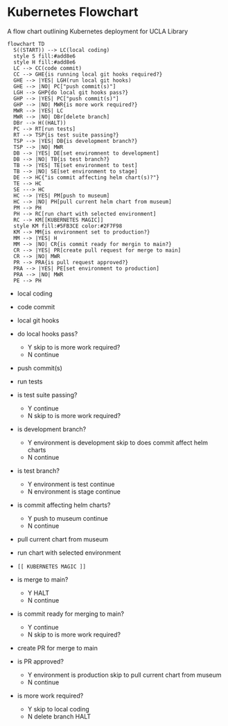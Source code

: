 # Kubernetes Flowchart

A flow chart outlining Kubernetes deployment for UCLA Library

```mermaid
flowchart TD
  S((START)) --> LC(local coding)
  style S fill:#add8e6
  style H fill:#add8e6
  LC --> CC(code commit)
  CC --> GHE{is running local git hooks required?}
  GHE --> |YES| LGH(run local git hooks)
  GHE --> |NO| PC["push commit(s)"]
  LGH --> GHP{do local git hooks pass?}
  GHP --> |YES| PC["push commit(s)"]
  GHP --> |NO| MWR{is more work required?}
  MWR --> |YES| LC
  MWR --> |NO| DBr[delete branch]
  DBr --> H((HALT))
  PC --> RT[run tests]
  RT --> TSP{is test suite passing?}
  TSP --> |YES| DB{is development branch?}
  TSP --> |NO| MWR
  DB --> |YES| DE[set enviromnent to development]
  DB --> |NO| TB{is test branch?}
  TB --> |YES| TE[set environment to test]
  TB --> |NO| SE[set environment to stage]
  DE --> HC{"is commit affecting helm chart(s)?"}
  TE --> HC
  SE ---> HC
  HC --> |YES| PM[push to museum]
  HC --> |NO| PH[pull current helm chart from museum]
  PM --> PH
  PH --> RC[run chart with selected environment]
  RC --> KM[[KUBERNETES MAGIC]]
  style KM fill:#5FB3CE color:#2F7F98
  KM --> MM{is environment set to production?}
  MM --> |YES| H
  MM --> |NO| CR{is commit ready for mergin to main?}
  CR --> |YES| PR[create pull request for merge to main]
  CR --> |NO| MWR
  PR --> PRA{is pull request approved?}
  PRA --> |YES| PE[set environment to production]
  PRA --> |NO| MWR
  PE --> PH
```

- local coding

- code commit

- local git hooks

- do local hooks pass?
  - Y skip to is more work required?
  - N continue

- push commit(s)

- run tests

- is test suite passing?
  - Y continue
  - N skip to is more work required?

- is development branch?
  - Y environment is development
      skip to does commit affect helm charts
  - N continue

- is test branch?
  - Y environment is test
      continue
  - N environment is stage
      continue

- is commit affecting helm charts?
  - Y push to museum
      continue
  - N continue

- pull current chart from museum

- run chart with selected environment

- `[[ KUBERNETES MAGIC ]]`

- is merge to main?
  - Y HALT
  - N continue

- is commit ready for merging to main?
  - Y continue
  - N skip to is more work required?

- create PR for merge to main

- is PR approved?
  - Y environment is production
      skip to pull current chart from museum
  - N continue

- is more work required?
  - Y skip to local coding
  - N delete branch
      HALT
